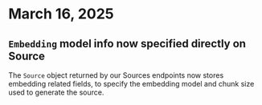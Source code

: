 # March 16, 2025

## `Embedding` model info now specified directly on Source

The `Source` object returned by our Sources endpoints now stores embedding related fields, to specify the embedding model and chunk size used to generate the source.
